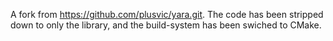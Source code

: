 A fork from https://github.com/plusvic/yara.git. The code has been stripped down to only the library, and the build-system has been swiched to CMake.